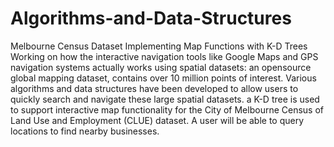# Algorithms-and-Data-Structures
Melbourne Census Dataset Implementing Map Functions with K-D Trees
Working on how the interactive navigation tools like Google Maps and GPS navigation systems actually works using spatial datasets: an opensource global mapping dataset, contains over 10 million points of interest. Various algorithms and data structures have been developed to allow users to quickly search and navigate these large spatial datasets.
 a K-D tree is used to support interactive map functionality for the City of Melbourne Census of Land Use and Employment (CLUE) dataset. A user will be able to query locations to find nearby businesses.
